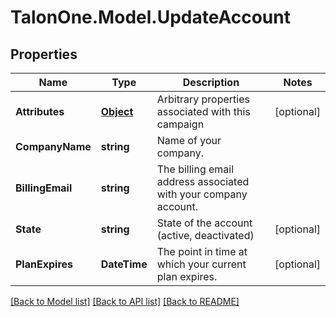 
# TalonOne.Model.UpdateAccount

## Properties

Name | Type | Description | Notes
------------ | ------------- | ------------- | -------------
**Attributes** | [**Object**](.md) | Arbitrary properties associated with this campaign | [optional] 
**CompanyName** | **string** | Name of your company. | 
**BillingEmail** | **string** | The billing email address associated with your company account. | 
**State** | **string** | State of the account (active, deactivated) | [optional] 
**PlanExpires** | **DateTime** | The point in time at which your current plan expires. | [optional] 

[[Back to Model list]](../README.md#documentation-for-models)
[[Back to API list]](../README.md#documentation-for-api-endpoints)
[[Back to README]](../README.md)

